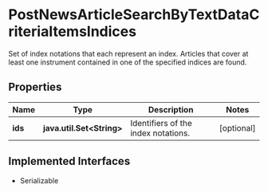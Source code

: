 

# PostNewsArticleSearchByTextDataCriteriaItemsIndices

Set of index notations that each represent an index. Articles that cover at least one instrument contained in one of the specified indices are found.

## Properties

Name | Type | Description | Notes
------------ | ------------- | ------------- | -------------
**ids** | **java.util.Set&lt;String&gt;** | Identifiers of the index notations. |  [optional]


## Implemented Interfaces

* Serializable


